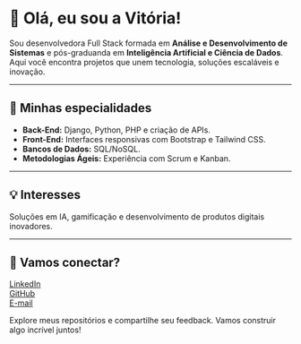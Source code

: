 # 👋 Olá, eu sou a Vitória!

Sou desenvolvedora Full Stack formada em **Análise e Desenvolvimento de Sistemas** e pós-graduanda em **Inteligência Artificial e Ciência de Dados**. Aqui você encontra projetos que unem tecnologia, soluções escaláveis e inovação.

---

## 🚀 Minhas especialidades

- **Back-End:** Django, Python, PHP e criação de APIs.
- **Front-End:** Interfaces responsivas com Bootstrap e Tailwind CSS.
- **Bancos de Dados:** SQL/NoSQL.
- **Metodologias Ágeis:** Experiência com Scrum e Kanban.

---

## 💡 Interesses

Soluções em IA, gamificação e desenvolvimento de produtos digitais inovadores.

---

## 🌟 Vamos conectar?

[LinkedIn](https://www.linkedin.com/in/vitoriadev)  
[GitHub](https://github.com/vitfreire)  
[E-mail](mailto:vitoria.loruama.freire@gmail.com)

Explore meus repositórios e compartilhe seu feedback. Vamos construir algo incrível juntos!

